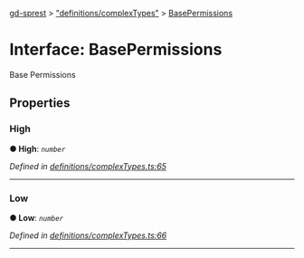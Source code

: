 [gd-sprest](../README.md) > ["definitions/complexTypes"](../modules/_definitions_complextypes_.md) > [BasePermissions](../interfaces/_definitions_complextypes_.basepermissions.md)



# Interface: BasePermissions


Base Permissions


## Properties
<a id="high"></a>

###  High

**●  High**:  *`number`* 

*Defined in [definitions/complexTypes.ts:65](https://github.com/gunjandatta/sprest/blob/3de79f1/src/definitions/complexTypes.ts#L65)*





___

<a id="low"></a>

###  Low

**●  Low**:  *`number`* 

*Defined in [definitions/complexTypes.ts:66](https://github.com/gunjandatta/sprest/blob/3de79f1/src/definitions/complexTypes.ts#L66)*





___


